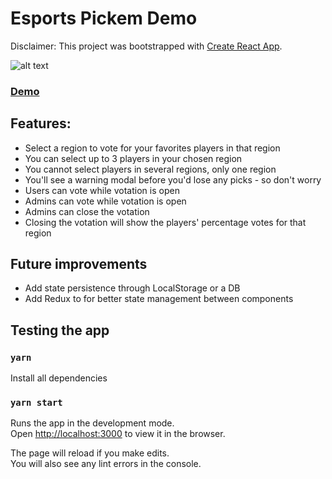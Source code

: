 

# Esports Pickem Demo
Disclaimer: This project was bootstrapped with [Create React App](https://github.com/facebook/create-react-app).

![alt text](https://i.imgur.com/boq0oCb.png "Preview Image")

### [Demo](https://esports-pickem.herokuapp.com/)

## Features:

* Select a region to vote for your favorites players in that region
* You can select up to 3 players in your chosen region
* You cannot select players in several regions, only one region
* You'll see a warning modal before you'd lose any picks - so don't worry
* Users can vote while votation is open
* Admins can vote while votation is open
* Admins can close the votation
* Closing the votation will show the players' percentage votes for that region

## Future improvements

* Add state persistence through LocalStorage or a DB
* Add Redux to for better state management between components

## Testing the app

### `yarn`

Install all dependencies

### `yarn start`

Runs the app in the development mode.<br>
Open [http://localhost:3000](http://localhost:3000) to view it in the browser.

The page will reload if you make edits.<br>
You will also see any lint errors in the console.
